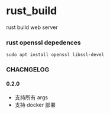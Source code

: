 # rust_build

rust build web server

### rust openssl depedences

```
sudo apt install openssl libssl-devel
```

### CHACNGELOG

#### 0.2.0

- 支持所有 args
- 支持 docker 部署
